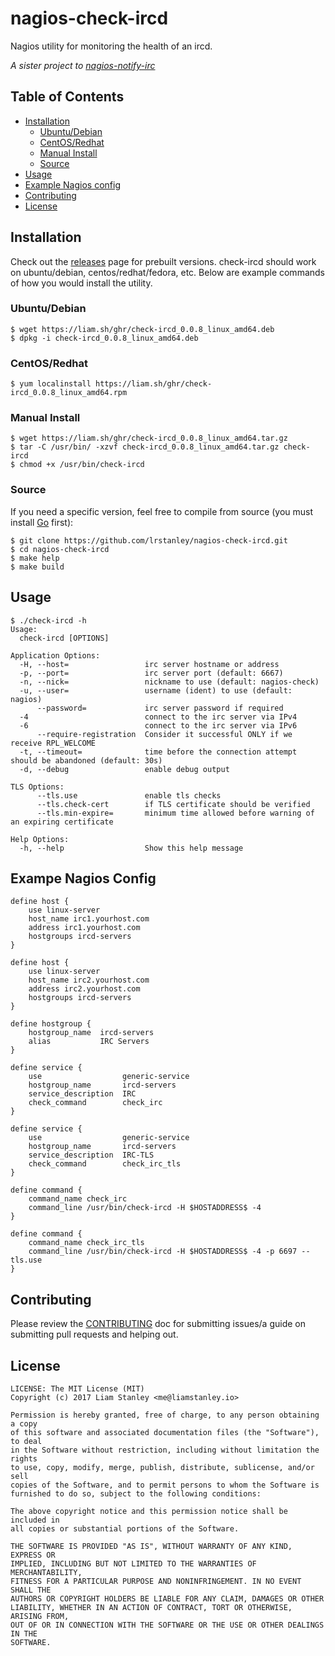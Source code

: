 # nagios-check-ircd

Nagios utility for monitoring the health of an ircd.

_A sister project to [nagios-notify-irc](https://github.com/lrstanley/nagios-notify-irc)_

## Table of Contents
- [Installation](#installation)
  - [Ubuntu/Debian](#ubuntudebian)
  - [CentOS/Redhat](#centosredhat)
  - [Manual Install](#manual-install)
  - [Source](#source)
- [Usage](#usage)
- [Example Nagios config](#example-nagios-config)
- [Contributing](#contributing)
- [License](#license)

## Installation

Check out the [releases](https://github.com/lrstanley/nagios-check-ircd/releases)
page for prebuilt versions. check-ircd should work on ubuntu/debian,
centos/redhat/fedora, etc. Below are example commands of how you would install
the utility.

### Ubuntu/Debian

```console
$ wget https://liam.sh/ghr/check-ircd_0.0.8_linux_amd64.deb
$ dpkg -i check-ircd_0.0.8_linux_amd64.deb
```

### CentOS/Redhat

```console
$ yum localinstall https://liam.sh/ghr/check-ircd_0.0.8_linux_amd64.rpm
```

### Manual Install

```console
$ wget https://liam.sh/ghr/check-ircd_0.0.8_linux_amd64.tar.gz
$ tar -C /usr/bin/ -xzvf check-ircd_0.0.8_linux_amd64.tar.gz check-ircd
$ chmod +x /usr/bin/check-ircd
```

### Source

If you need a specific version, feel free to compile from source (you must
install [Go](https://golang.org/doc/install) first):

```
$ git clone https://github.com/lrstanley/nagios-check-ircd.git
$ cd nagios-check-ircd
$ make help
$ make build
```

## Usage

```console
$ ./check-ircd -h
Usage:
  check-ircd [OPTIONS]

Application Options:
  -H, --host=                 irc server hostname or address
  -p, --port=                 irc server port (default: 6667)
  -n, --nick=                 nickname to use (default: nagios-check)
  -u, --user=                 username (ident) to use (default: nagios)
      --password=             irc server password if required
  -4                          connect to the irc server via IPv4
  -6                          connect to the irc server via IPv6
      --require-registration  Consider it successful ONLY if we receive RPL_WELCOME
  -t, --timeout=              time before the connection attempt should be abandoned (default: 30s)
  -d, --debug                 enable debug output

TLS Options:
      --tls.use               enable tls checks
      --tls.check-cert        if TLS certificate should be verified
      --tls.min-expire=       minimum time allowed before warning of an expiring certificate

Help Options:
  -h, --help                  Show this help message
```

## Exampe Nagios Config

```
define host {
	use linux-server
	host_name irc1.yourhost.com
	address irc1.yourhost.com
	hostgroups ircd-servers
}

define host {
	use linux-server
	host_name irc2.yourhost.com
	address irc2.yourhost.com
	hostgroups ircd-servers
}

define hostgroup {
    hostgroup_name  ircd-servers
    alias           IRC Servers
}

define service {
	use                  generic-service
	hostgroup_name       ircd-servers
	service_description  IRC
	check_command        check_irc
}

define service {
	use                  generic-service
	hostgroup_name       ircd-servers
	service_description  IRC-TLS
	check_command        check_irc_tls
}

define command {
	command_name check_irc
	command_line /usr/bin/check-ircd -H $HOSTADDRESS$ -4
}

define command {
	command_name check_irc_tls
	command_line /usr/bin/check-ircd -H $HOSTADDRESS$ -4 -p 6697 --tls.use
}
```

## Contributing

Please review the [CONTRIBUTING](CONTRIBUTING.md) doc for submitting issues/a guide
on submitting pull requests and helping out.

## License

    LICENSE: The MIT License (MIT)
    Copyright (c) 2017 Liam Stanley <me@liamstanley.io>

    Permission is hereby granted, free of charge, to any person obtaining a copy
    of this software and associated documentation files (the "Software"), to deal
    in the Software without restriction, including without limitation the rights
    to use, copy, modify, merge, publish, distribute, sublicense, and/or sell
    copies of the Software, and to permit persons to whom the Software is
    furnished to do so, subject to the following conditions:

    The above copyright notice and this permission notice shall be included in
    all copies or substantial portions of the Software.

    THE SOFTWARE IS PROVIDED "AS IS", WITHOUT WARRANTY OF ANY KIND, EXPRESS OR
    IMPLIED, INCLUDING BUT NOT LIMITED TO THE WARRANTIES OF MERCHANTABILITY,
    FITNESS FOR A PARTICULAR PURPOSE AND NONINFRINGEMENT. IN NO EVENT SHALL THE
    AUTHORS OR COPYRIGHT HOLDERS BE LIABLE FOR ANY CLAIM, DAMAGES OR OTHER
    LIABILITY, WHETHER IN AN ACTION OF CONTRACT, TORT OR OTHERWISE, ARISING FROM,
    OUT OF OR IN CONNECTION WITH THE SOFTWARE OR THE USE OR OTHER DEALINGS IN THE
    SOFTWARE.
